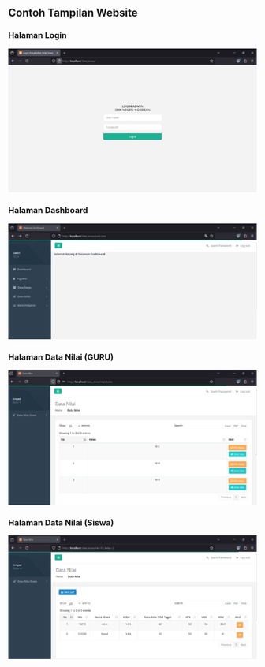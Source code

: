 ## Contoh Tampilan Website

### Halaman Login
![Login](https://github.com/imammularif/data_siswa/blob/main/SS/LOGIN.png)

### Halaman Dashboard
![Dashboard](https://github.com/imammularif/data_siswa/blob/main/SS/Dahboard.png)

### Halaman Data Nilai (GURU)
![Guru](https://github.com/imammularif/data_siswa/blob/main/SS/GURU.png)

### Halaman Data Nilai (Siswa)
![Nilai](https://github.com/imammularif/data_siswa/blob/main/SS/NILAI.png)
